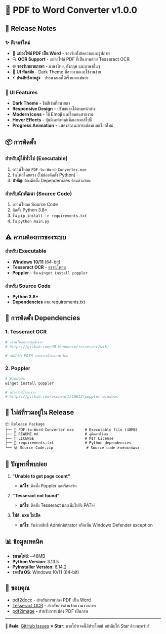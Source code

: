 # 📄 PDF to Word Converter v1.0.0

## 🚀 Release Notes

### ✨ ฟีเจอร์ใหม่

- 🔄 **แปลงไฟล์ PDF เป็น Word** - รองรับทั้งข้อความและรูปภาพ
- 🔍 **OCR Support** - แปลงไฟล์ PDF ที่เป็นภาพด้วย Tesseract OCR
- 🌐 **รองรับหลายภาษา** - ภาษาไทย, อังกฤษ และภาษาอื่นๆ
- 🎨 **UI ทันสมัย** - Dark Theme ที่สวยงามและใช้งานง่าย
- ⚡ **ประสิทธิภาพสูง** - ประมวลผลได้เร็วและแม่นยำ

### 🎨 UI Features

- **Dark Theme** - ธีมสีเข้มที่สบายตา
- **Responsive Design** - ปรับขนาดได้ตามหน้าต่าง
- **Modern Icons** - ใช้ Emoji และไอคอนสวยงาม
- **Hover Effects** - ปุ่มมีเอฟเฟกต์เมื่อเอาเมาส์ไปชี้
- **Progress Animation** - แสดงสถานะการแปลงแบบเรียลไทม์

## 📦 การติดตั้ง

### สำหรับผู้ใช้ทั่วไป (Executable)

1. ดาวน์โหลด `PDF-to-Word-Converter.exe`
2. รันไฟล์โดยตรง (ไม่ต้องติดตั้ง Python)
3. **สำคัญ**: ต้องติดตั้ง Dependencies ด้านล่างก่อน

### สำหรับนักพัฒนา (Source Code)

1. ดาวน์โหลด Source Code
2. ติดตั้ง Python 3.8+
3. รัน `pip install -r requirements.txt`
4. รัน `python main.py`

## ⚠️ ความต้องการของระบบ

### สำหรับ Executable

- **Windows 10/11** (64-bit)
- **Tesseract OCR** - [ดาวน์โหลด](https://github.com/UB-Mannheim/tesseract/wiki)
- **Poppler** - รัน `winget install poppler`

### สำหรับ Source Code

- **Python 3.8+**
- **Dependencies** ตาม requirements.txt

## 🔧 การติดตั้ง Dependencies

### 1. Tesseract OCR

```bash
# ดาวน์โหลดและติดตั้งจาก
# https://github.com/UB-Mannheim/tesseract/wiki

# เพิ่มไปยัง PATH และดาวน์โหลดภาษาไทย
```

### 2. Poppler

```bash
# Windows
winget install poppler

# หรือดาวน์โหลดจาก
# https://github.com/oschwartz10612/poppler-windows
```

## 📁 ไฟล์ที่รวมอยู่ใน Release

```
📦 Release Package
├── 💾 PDF-to-Word-Converter.exe     # Executable file (48MB)
├── 📄 README.md                     # คู่มือการใช้งาน
├── 📜 LICENSE                       # MIT License
├── 🔧 requirements.txt              # Python dependencies
└── 💻 Source Code.zip               # Source code สำหรับนักพัฒนา
```

## 🐛 ปัญหาที่พบบ่อย

1. **"Unable to get page count"**

   - **แก้ไข**: ติดตั้ง Poppler และรีสตาร์ท

2. **"Tesseract not found"**

   - **แก้ไข**: ติดตั้ง Tesseract และเพิ่มไปยัง PATH

3. **ไฟล์ .exe ไม่เปิด**
   - **แก้ไข**: รันด้วยสิทธิ์ Administrator หรือเพิ่ม Windows Defender exception

## 📊 ข้อมูลเทคนิค

- **ขนาดไฟล์**: ~48MB
- **Python Version**: 3.13.5
- **PyInstaller Version**: 6.14.2
- **รองรับ OS**: Windows 10/11 (64-bit)

## 🙏 ขอบคุณ

- [pdf2docx](https://github.com/dothinking/pdf2docx) - สำหรับการแปลง PDF เป็น Word
- [Tesseract OCR](https://github.com/tesseract-ocr/tesseract) - สำหรับการอ่านข้อความจากภาพ
- [pdf2image](https://github.com/Belval/pdf2image) - สำหรับการแปลง PDF เป็นภาพ

---

**📧 ติดต่อ**: [GitHub Issues](https://github.com/gamekittituh/pdf-to-word-converter/issues)
**⭐ Star**: หากโปรเจคนี้มีประโยชน์ อย่าลืมให้ Star ด้วยนะครับ!

